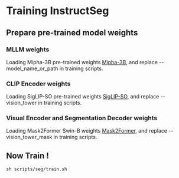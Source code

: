 # Training InstructSeg


## Prepare pre-trained model weights

### MLLM weights
Loading Mipha-3B pre-trained weights [Mipha-3B](https://huggingface.co/zhumj34/Mipha-3B), and replace --model_name_or_path in training scripts.
### CLIP Encoder weights
Loading SigLIP-SO pre-trained weights [SigLIP-SO](https://huggingface.co/google/siglip-so400m-patch14-384), and replace --vision_tower in training scripts.
### Visual Encoder and Segmentation Decoder weights
Loading Mask2Former Swin-B weights [Mask2Former](https://dl.fbaipublicfiles.com/maskformer/mask2former/coco/panoptic/maskformer2_swin_base_IN21k_384_bs16_50ep/model_final_54b88a.pkl), and replace --vision_tower_mask in training scripts.



## Now Train !
```shell
sh scripts/seg/train.sh
```


